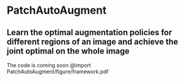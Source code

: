 # PatchAutoAugment
## Learn the optimal augmentation policies for different regions of an image and achieve the joint optimal on the whole image
The code is coming soon
@import PatchAutoAugment/figure/framework.pdf
